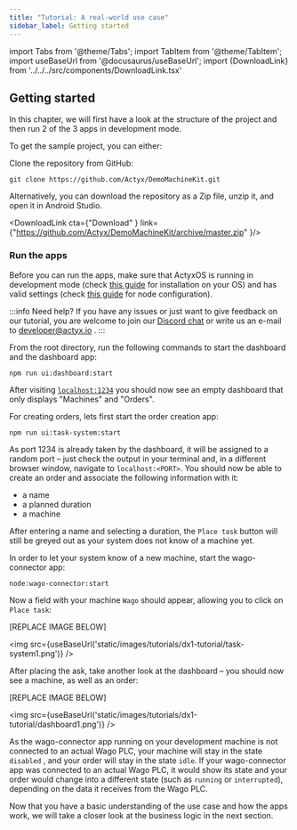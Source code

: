 ```yaml
---
title: "Tutorial: A real-world use case"
sidebar_label: Getting started
---
```


import Tabs from '@theme/Tabs';
import TabItem from '@theme/TabItem';
import useBaseUrl from '@docusaurus/useBaseUrl';
import {DownloadLink} from '../../../src/components/DownloadLink.tsx'

## Getting started

In this chapter, we will first have a look at the structure of the project and then run 2 of the 3 apps in development mode.

To get the sample project, you can either:

Clone the repository from GitHub:

```
git clone https://github.com/Actyx/DemoMachineKit.git
```

Alternatively, you can download the repository as a Zip file, unzip it, and open it in Android Studio.

<DownloadLink cta={"Download" } link={"https://github.com/Actyx/DemoMachineKit/archive/master.zip" }/>

### Run the apps

Before you can run the apps, make sure that ActyxOS is running in development mode (check [this guide](https://developer.actyx.com/docs/os/getting-started/installation) for installation on your OS) and has valid settings (check [this guide](https://developer.actyx.com/docs/learn-actyx/tutorial#configure-your-nodes) for node configuration).

:::info Need help?
If you have any issues or just want to give feedback on our tutorial, you are welcome to join our [Discord chat](https://discord.gg/262yJhc) or write us an e-mail to developer@actyx.io .
:::


From the root directory, run the following commands to start the dashboard and the dashboard app:

```
npm run ui:dashboard:start
```

After visiting [`localhost:1234`](localhost:1234) you should now see an empty dashboard that only displays "Machines" and "Orders".

For creating orders, lets first start the order creation app:

```
npm run ui:task-system:start
```

As port 1234 is already taken by the dashboard, it will be assigned to a random port – just check the output in your terminal and, in a different browser window, navigate to `localhost:<PORT>`. You should now be able to create an order and associate the following information with it:

- a name
- a planned duration
- a machine

After entering a name and selecting a duration, the `Place task` button will still be greyed out as your system does not know of a machine yet.

In order to let your system know of a new machine, start the wago-connector app:

```
node:wago-connector:start
```

Now a field with your machine `Wago` should appear, allowing you to click on `Place task`:

[REPLACE IMAGE BELOW]

<img src={useBaseUrl('static/images/tutorials/dx1-tutorial/task-system1.png')} />

After placing the ask, take another look at the dashboard – you should now see a machine, as well as an order:

[REPLACE IMAGE BELOW]

<img src={useBaseUrl('static/images/tutorials/dx1-tutorial/dashboard1.png')} />

As the wago-connector app running on your development machine is not connected to an actual Wago PLC, your machine will stay in the state `disabled` , and your order will stay in the state `idle`. If your wago-connector app was connected to an actual Wago PLC, it would show its state and your order would change into a different state (such as `running` or `interrupted`), depending on the data it receives from the Wago PLC.

Now that you have a basic understanding of the use case and how the apps work, we will take a closer look at the business logic in the next section.
